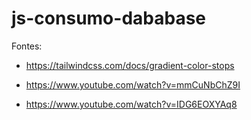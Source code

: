 # js-consumo-dababase

Fontes:

- https://tailwindcss.com/docs/gradient-color-stops

- https://www.youtube.com/watch?v=mmCuNbChZ9I

- https://www.youtube.com/watch?v=IDG6EOXYAq8